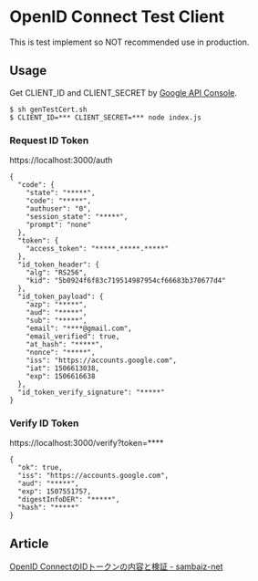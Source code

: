 # OpenID Connect Test Client

This is test implement so NOT recommended use in production.

## Usage

Get CLIENT_ID and CLIENT_SECRET by [Google API Console](https://console.developers.google.com/).

```
$ sh genTestCert.sh
$ CLIENT_ID=*** CLIENT_SECRET=*** node index.js
```

### Request ID Token

https://localhost:3000/auth 

```
{
  "code": {
    "state": "*****",
    "code": "*****",
    "authuser": "0",
    "session_state": "*****",
    "prompt": "none"
  },
  "token": {
    "access_token": "*****.*****.*****"
  },
  "id_token_header": {
    "alg": "RS256",
    "kid": "5b0924f6f83c719514987954cf66683b370677d4"
  },
  "id_token_payload": {
    "azp": "*****",
    "aud": "*****",
    "sub": "*****",
    "email": "****@gmail.com",
    "email_verified": true,
    "at_hash": "*****",
    "nonce": "*****",
    "iss": "https://accounts.google.com",
    "iat": 1506613038,
    "exp": 1506616638
  },
  "id_token_verify_signature": "*****"
}
```

### Verify ID Token

https://localhost:3000/verify?token=****

```
{
  "ok": true,
  "iss": "https://accounts.google.com",
  "aud": "*****",
  "exp": 1507551757,
  "digestInfoDER": "*****",
  "hash": "*****"
}
```

## Article

[OpenID ConnectのIDトークンの内容と検証 - sambaiz-net](https://www.sambaiz.net/article/136/)